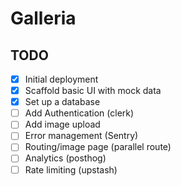 # Galleria

## TODO

- [x] Initial deployment
- [x] Scaffold basic UI with mock data
- [x] Set up a database
- [ ] Add Authentication (clerk)
- [ ] Add image upload
- [ ] Error management (Sentry)
- [ ] Routing/image page (parallel route)
- [ ] Analytics (posthog)
- [ ] Rate limiting (upstash)
